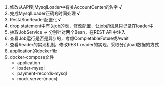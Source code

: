 1. 修改从API到MysqlLoader中有关AccountCenter的名字 **√**
2. 完成MysqlLoader正确的时间处理 **√**
3. RestJSonReader配置化 **√**
4. drop statement中有关job的表，修改配置，让job的信息只记录在loader中
5. 抽取JobService -> 分别针对两个Bean，在REST API中注入
6. 查看Job运行是否是异步的，考虑CompletableFuture或Await
7. 查看Reader的实现机制，修改REST reader的实现，采取分页load数据的方式
8. application的dockerfile
9. docker-compose文件
    - application
    - loader-mysql
    - payment-records-mysql
    - mock server(moco)